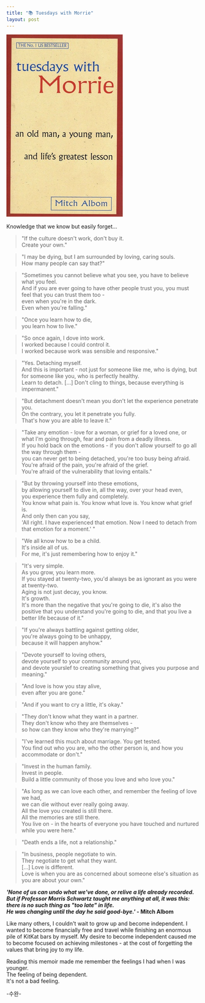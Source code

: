 ```yaml
---
title: "📚 Tuesdays with Morrie"
layout: post
---
```


![TWM](/assets/TWM.jpg)

Knowledge that we know but easily forget...

> "If the culture doesn't work, don't buy it.   
> Create your own."

> "I may be dying, but I am surrounded by loving, caring souls.   
> How many people can say that?"

> "Sometimes you cannot believe what you see, you have to believe what you feel.   
> And if you are ever going to have other people trust you, you must feel that you can trust them too -   
> even when you're in the dark.   
> Even when you're falling."

> "Once you learn how to die,   
> you learn how to live."

> "So once again, I dove into work.   
> I worked because I could control it.   
> I worked because work was sensible and responsive."

> "Yes. Detaching myself.   
> And this is important - not just for someone like me, who is dying, but for someone like you, who is perfectly healthy.   
> Learn to detach. [...] Don't cling to things, because everything is impermanent."

> "But detachment doesn't mean you don't let the experience penetrate you.   
> On the contrary, you let it penetrate you fully.   
> That's how you are able to leave it."

> "Take any emotion - love for a woman, or grief for a loved one, or what I'm going through, fear and pain from a deadly illness.   
> If you hold back on the emotions - if you don't allow yourself to go all the way through them -       
> you can never get to being detached, you're too busy being afraid.  
> You're afraid of the pain, you're afraid of the grief.    
> You're afraid of the vulnerability that loving entails."

> "But by throwing yourself into these emotions,   
> by allowing yourself to dive in, all the way, over your head even,   
> you experience them fully and completely.   
> You know what pain is. You know what love is. You know what grief is.    
> And only then can you say,    
> 'All right. I have experienced that emotion. Now I need to detach from that emotion for a moment.' "

> "We all know how to be a child.   
> It's inside all of us.    
> For me, it's just remembering how to enjoy it."

> "It's very simple.    
> As you grow, you learn more.    
> If you stayed at twenty-two, you'd always be as ignorant as you were at twenty-two.    
> Aging is not just decay, you know.    
> It's growth.    
> It's more than the negative that you're going to die, it's also the positive that you understand you're going to die, and that you live a better life because of it."

> "If you're always battling against getting older,    
> you're always going to be unhappy,    
> because it will happen anyhow."

> "Devote yourself to loving others,   
> devote yourself to your community around you,   
> and devote yourslef to creating something that gives you purpose and meaning."

> "And love is how you stay alive,   
> even after you are gone."

> "And if you want to cry a little, it's okay."

> "They don't know what they want in a partner.   
> They don't know who they are themselves -   
> so how can they know who they're marrying?"

> "I've learned this much about marriage. You get tested.   
> You find out who you are, who the other person is, and how you accommodate or don't."

> "Invest in the human family.   
> Invest in people.   
> Build a little community of those you love and who love you."

> "As long as we can love each other, and remember the feeling of love we had,   
> we can die without ever really going away.   
> All the love you created is still there.   
> All the memories are still there.   
> You live on - in the hearts of everyone you have touched and nurtured while you were here."

> "Death ends a life, not a relationship."

> "In business, people negotiate to win.   
> They negotiate to get what they want.    
> [...] Love is different.    
> Love is when you are as concerned about someone else's situation as you are about your own."

**_'None of us can undo what we've done, or relive a life already recorded.   
But if Professor Morris Schwartz taught me anything at all, it was this:   
there is no such thing as "too late" in life.   
He was changing until the day he said good-bye.'_ - Mitch Albom**


Like many others, I couldn't wait to grow up and become independent. I wanted to become financially free and travel while finishing an enormous pile of KitKat bars by myself. My desire to become independent caused me to become focused on achieving milestones - at the cost of forgetting the values that bring joy to my life.  

Reading this memoir made me remember the feelings I had when I was younger.   
The feeling of being dependent.   
It's not a bad feeling.   

-수완-
